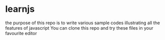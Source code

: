 # learnjs
the purpose of this repo is to write various sample codes illustrating all the features of javascript
You can clone this repo and try these files in your favourite editor
